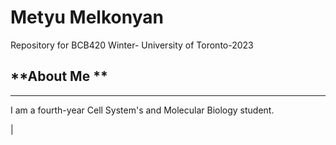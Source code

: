 # Metyu Melkonyan
Repository for BCB420 Winter- University of Toronto-2023

 ## **About Me ** 
 ---
I am a fourth-year Cell System's and Molecular Biology student. 

|
